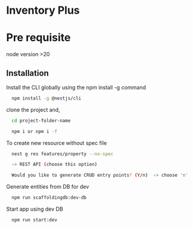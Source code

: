 # Inventory Plus

# Pre requisite

node version >20

## Installation

Install the CLI globally using the npm install -g command

```bash
  npm install -g @nestjs/cli
```

clone the project and,

```bash
  cd project-folder-name

  npm i or npm i -f
```

To create new resource without spec file

```bash
  nest g res features/property --no-spec

  -> REST API (choose this option)

  Would you like to generate CRUD entry points? (Y/n)  -> choose 'n'
```

Generate entities from DB for dev

```bash
  npm run scaffoldingdb:dev-db
```

Start app using dev DB

```bash
  npm run start:dev
```
